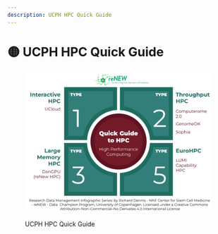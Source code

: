 ```yaml
---
description: UCPH HPC Quick Guide
---
```


# 🟡 UCPH HPC Quick Guide



<div data-full-width="true"><figure><img src="../.gitbook/assets/HPC Guide.jpg" alt=""><figcaption><p>UCPH HPC Quick Guide</p></figcaption></figure></div>
